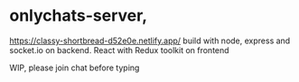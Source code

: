 # onlychats-server, 

https://classy-shortbread-d52e0e.netlify.app/
build with node, express and socket.io on backend. React with Redux toolkit on frontend

WIP, please join chat before typing
